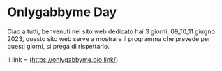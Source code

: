 # Onlygabbyme Day

Ciao a tutti, benvenuti nel sito web dedicato hai 3 giorni, 09_10_11 giugno 2023, questo sito web serve a mostrare il programma che prevede per questi giorni, si prega di rispettarlo.

il link = (https://onlygabbyme.bio.link/)
